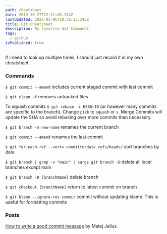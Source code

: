```yaml
---
path: cheatsheet
date: 2019-10-27T22:12:03.284Z
lastUpdated: 2022-01-06T18:36:13.345Z
title: Git Cheatsheet
description: My favorite Git Commands
tags:
  - github
isPublished: true
---
```

If I need to look up multiple times, I should just record it in my own cheatsheet.

### Commands

`$ git commit --amend` includes current staged commit with last commit

`$ git clean -f` removes untracked files

To squash commits `$ git rebase -i HEAD~10` (or however many commits are specific to the branch). Change `pick` to `squash` or `s`. Merge Commits will update the SHA so avoid rebasing over more commits than necessary.

`$ git branch -m new-name` renames the current branch

`$ git commit --amend` renames the last commit

`$ git for-each-ref --sort=-committerdate refs/heads/` sort branches by date

`$ git branch | grep -v "main" | xargs git branch -D` delete all local branches except main

`$ git branch -D [branchName]` delete branch

`$ git checkout [branchName]` return to latest commit on branch

`$ git blame --ignore-rev commit` commit without updating blame. This is useful for formatting commits

### Posts

[How to write a good commit message](https://juffalow.com/other/write-good-git-commit-message) by Matej Jellus